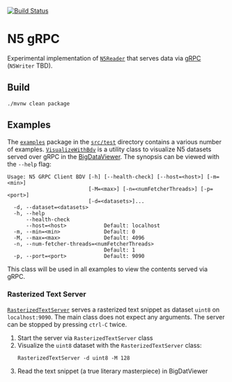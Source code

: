 [![Build Status](https://github.com/saalfeldlab/n5-grpc/actions/workflows/build.yaml/badge.svg)](https://github.com/saalfeldlab/n5-grpc/actions)

# N5 gRPC

Experimental implementation of [`N5Reader`](https://github.com/saalfeldlab/n5) that serves data via [gRPC](https://grpc.io/) (`N5Writer` TBD).

## Build

```shell
./mvnw clean package
```

## Examples

The [`examples`](src/test/kotlin/org/janelia/saalfeldlab/n5/grpc/examples) package in the [`src/test`](src/test) directory contains a various number of examples.
[`VisualizeWithBdv`](src/test/kotlin/org/janelia/saalfeldlab/n5/grpc/examples/client/VisualizeWithBdv.kt)
is a utility class to visualize N5 datasets served over gRPC in the [BigDataViewer](https://imagej.net/plugins/bdv/).
The synopsis can be viewed with the `--help` flag:
```
Usage: N5 GRPC Client BDV [-h] [--health-check] [--host=<host>] [-m=<min>]
                          [-M=<max>] [-n=<numFetcherThreads>] [-p=<port>]
                          [-d=<datasets>]...
  -d, --dataset=<datasets>
  -h, --help
      --health-check
      --host=<host>            Default: localhost
  -m, --min=<min>              Default: 0
  -M, --max=<max>              Default: 4096
  -n, --num-fetcher-threads=<numFetcherThreads>
                               Default: 1
  -p, --port=<port>            Default: 9090
```
This class will be used in all examples to view the contents served via gRPC.

### Rasterized Text Server

[`RasterizedTextServer`](src/test/kotlin/org/janelia/saalfeldlab/n5/grpc/examples/server/RasterizedTextServer.kt) serves
a rasterized text snippet as dataset `uint8` on `localhost:9090`.
The main class does not expect any arguments.
The server can be stopped by pressing `ctrl-C` twice.

 1. Start the server via `RasterizedTextServer` class
 2. Visualize the `uint8` dataset with the `RasterizedTextServer` class:
    ```
    RasterizedTextServer -d uint8 -M 128
    ```
 3. Read the text snippet (a true literary masterpiece) in BigDatViewer
